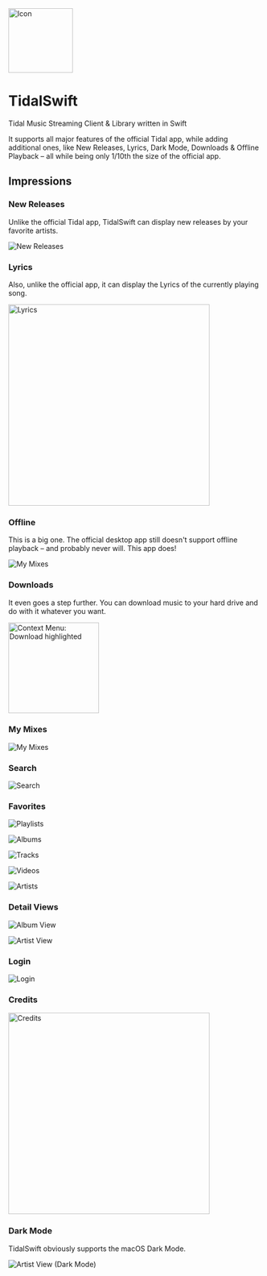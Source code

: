 <img src="README.assets/Icon.png" alt="Icon" width="128">

# TidalSwift

Tidal Music Streaming Client & Library written in Swift

It supports all major features of the official Tidal app, while adding additional ones, like New Releases, Lyrics, Dark Mode, Downloads & Offline Playback – all while being only 1/10th the size of the official app.




## Impressions

### New Releases

Unlike the official Tidal app, TidalSwift can display new releases by your favorite artists.

![New Releases](README.assets/NewReleases.png)

### Lyrics

Also, unlike the official app, it can display the Lyrics of the currently playing song.

<img src="README.assets/Lyrics.png" alt="Lyrics" width="400">

### Offline

This is a big one. The official desktop app still doesn't support offline playback – and probably never will. This app does!

![My Mixes](README.assets/OfflineTracks.png)

### Downloads

It even goes a step further. You can download music to your hard drive and do with it whatever you want.

<img src="README.assets/Downloads.png" alt="Context Menu: Download highlighted" width="180">

### My Mixes

![My Mixes](README.assets/MyMixes.png)

### Search

![Search](README.assets/Search.png)

### Favorites

![Playlists](README.assets/Playlists.png)

![Albums](README.assets/Albums.png)

![Tracks](README.assets/Tracks.png)

![Videos](README.assets/Videos.png)

![Artists](README.assets/Artists.png)

### Detail Views

![Album View](README.assets/AlbumView.png)

![Artist View](README.assets/ArtistView.png)

### Login

![Login](README.assets/Login.png)

### Credits

<img src="README.assets/Credits.png" alt="Credits" width="400">

### Dark Mode

TidalSwift obviously supports the macOS Dark Mode.

![Artist View (Dark Mode)](README.assets/ArtistView-DarkMode.png)

